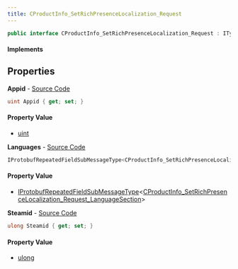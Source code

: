 ```yaml
---
title: CProductInfo_SetRichPresenceLocalization_Request
---
```


```csharp
public interface CProductInfo_SetRichPresenceLocalization_Request : ITypedProtobuf<CProductInfo_SetRichPresenceLocalization_Request>, INativeHandle
```

#### Implements

## Properties

**Appid** - [Source Code](https://github.com/swiftly-solution/swiftlys2/blob/master/managed/src/SwiftlyS2.Generated/Protobufs/Interfaces/CProductInfo_SetRichPresenceLocalization_Request.cs#L13)

```csharp
uint Appid { get; set; }
```

#### Property Value

- [uint](https://learn.microsoft.com/dotnet/api/system.uint32)

**Languages** - [Source Code](https://github.com/swiftly-solution/swiftlys2/blob/master/managed/src/SwiftlyS2.Generated/Protobufs/Interfaces/CProductInfo_SetRichPresenceLocalization_Request.cs#L16)

```csharp
IProtobufRepeatedFieldSubMessageType<CProductInfo_SetRichPresenceLocalization_Request_LanguageSection> Languages { get; }
```

#### Property Value

- [IProtobufRepeatedFieldSubMessageType](/docs/api/shared/netmessages/iprotobufrepeatedfieldsubmessagetype-1)<[CProductInfo_SetRichPresenceLocalization_Request_LanguageSection](/docs/api/shared/protobufdefinitions/cproductinfo_setrichpresencelocalization_request_languagesection)>

**Steamid** - [Source Code](https://github.com/swiftly-solution/swiftlys2/blob/master/managed/src/SwiftlyS2.Generated/Protobufs/Interfaces/CProductInfo_SetRichPresenceLocalization_Request.cs#L19)

```csharp
ulong Steamid { get; set; }
```

#### Property Value

- [ulong](https://learn.microsoft.com/dotnet/api/system.uint64)

